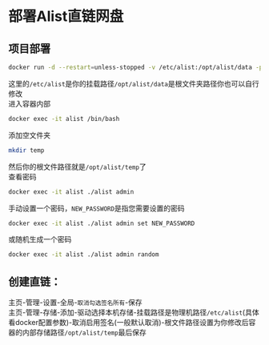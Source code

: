 # 部署Alist直链网盘

## 项目部署
```bash
docker run -d --restart=unless-stopped -v /etc/alist:/opt/alist/data -p 5244:5244 -e PUID=0 -e PGID=0 -e UMASK=022 --name="alist" xhofe/alist:latest
```

这里的`/etc/alist`是你的挂载路径`/opt/alist/data`是根文件夹路径你也可以自行修改  
进入容器内部
```bash
docker exec -it alist /bin/bash
```
添加空文件夹
```bash
mkdir temp
```
然后你的根文件路径就是`/opt/alist/temp`了  
查看密码
```bash
docker exec -it alist ./alist admin
```
手动设置一个密码，`NEW_PASSWORD`是指您需要设置的密码
```bash
docker exec -it alist ./alist admin set NEW_PASSWORD
```
或随机生成一个密码
```bash
docker exec -it alist ./alist admin random
```

## 创建直链：
主页-管理-设置-全局-`取消勾选签名所有`-保存  
主页-管理-存储-添加-驱动选择本机存储-挂载路径是物理机路径`/etc/alist`(具体看docker配置参数)-取消启用签名(一般默认取消)-根文件路径设置为你修改后容器的内部存储路径`/opt/alist/temp`最后保存  
